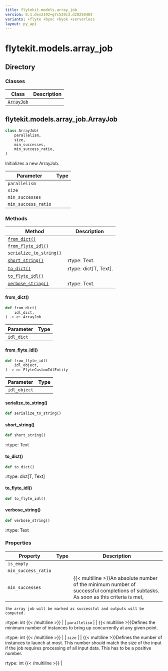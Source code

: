 ```yaml
---
title: flytekit.models.array_job
version: 0.1.dev2192+g7c539c3.d20250403
variants: +flyte +byoc +byok +serverless
layout: py_api
---
```


# flytekit.models.array_job

## Directory

### Classes

| Class | Description |
|-|-|
| [`ArrayJob`](.././flytekit.models.array_job#flytekitmodelsarray_jobarrayjob) |  |

## flytekit.models.array_job.ArrayJob

```python
class ArrayJob(
    parallelism,
    size,
    min_successes,
    min_success_ratio,
)
```
Initializes a new ArrayJob.


| Parameter | Type |
|-|-|
| `parallelism` |  |
| `size` |  |
| `min_successes` |  |
| `min_success_ratio` |  |

### Methods

| Method | Description |
|-|-|
| [`from_dict()`](#from_dict) |  |
| [`from_flyte_idl()`](#from_flyte_idl) |  |
| [`serialize_to_string()`](#serialize_to_string) |  |
| [`short_string()`](#short_string) | :rtype: Text. |
| [`to_dict()`](#to_dict) | :rtype: dict[T, Text]. |
| [`to_flyte_idl()`](#to_flyte_idl) |  |
| [`verbose_string()`](#verbose_string) | :rtype: Text. |


#### from_dict()

```python
def from_dict(
    idl_dict,
) -> e: ArrayJob
```
| Parameter | Type |
|-|-|
| `idl_dict` |  |

#### from_flyte_idl()

```python
def from_flyte_idl(
    idl_object,
) -> n: FlyteCustomIdlEntity
```
| Parameter | Type |
|-|-|
| `idl_object` |  |

#### serialize_to_string()

```python
def serialize_to_string()
```
#### short_string()

```python
def short_string()
```
:rtype: Text


#### to_dict()

```python
def to_dict()
```
:rtype: dict[T, Text]


#### to_flyte_idl()

```python
def to_flyte_idl()
```
#### verbose_string()

```python
def verbose_string()
```
:rtype: Text


### Properties

| Property | Type | Description |
|-|-|-|
| `is_empty` |  |  |
| `min_success_ratio` |  |  |
| `min_successes` |  | {{< multiline >}}An absolute number of the minimum number of successful completions of subtasks. As soon as this criteria is met,
    the array job will be marked as successful and outputs will be computed.

:rtype: int
{{< /multiline >}} |
| `parallelism` |  | {{< multiline >}}Defines the minimum number of instances to bring up concurrently at any given point.

:rtype: int
{{< /multiline >}} |
| `size` |  | {{< multiline >}}Defines the number of instances to launch at most. This number should match the size of the input if the job
requires processing of all input data. This has to be a positive number.

rtype: int
{{< /multiline >}} |

